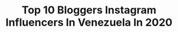 ---
title: Top 10 Bloggers Instagram Influencers In Venezuela In 2020
description: >-
  Find top bloggers Instagram influencers in Venezuela in 2020. Most popular hashtags: #venezuela #fashion #blogger #fashionblogger.
platform: Instagram
profiles:
  - username: "ariannapitino"
    fullname: >-
      ARIANNA PITINO🦂
    location: "Venezuela"
    followers: 46047
    engagement: 752
    commentsToLikes: 0.104050
    id: ck0tw1ckedlh80i19e0e7a89q
    verified: false
    hashtags: "#foryoustore, #scarface, #fashion, #photoshoot"
  - username: "katherinearr"
    fullname: >-
      KATHERINE RODRÍGUEZ
    location: "Venezuela"
    followers: 577594
    engagement: 562
    commentsToLikes: 0.014721
    id: ck5hoid69pmba0i11qayu2u2f
    verified: false
    hashtags: "#stayathome, #crondonmathome"
  - username: "ma.alexandra27"
    fullname: >-
      Alexandra Marulanda💋
    location: "Venezuela"
    followers: 23011
    engagement: 434
    commentsToLikes: 0.077163
    id: ck0vw2vferutr0i19ntwz1f7p
    verified: false
    hashtags: "#nyxlipstick, #healthylifestyle, #genderrevealparty, #hairfashion"
  - username: "petitepaulette_"
    fullname: >-
      Petite Paulette.
    location: "Venezuela"
    followers: 10463
    engagement: 767
    commentsToLikes: 0.048863
    id: ck0tuora781lw0i193zuy5afp
    verified: false
    hashtags: "#pattern, #vestuarista, #fashioninspo, #pandemia"
  - username: "giuliomottola"
    fullname: >-
      giulio
    location: "Venezuela"
    followers: 535407
    engagement: 159
    commentsToLikes: 0.137058
    id: ck5ces5vrlluc0i11rxqol1pn
    verified: false
    hashtags: "#misdulces16, #casa, #espa, #yummy"
  - username: "isabelcarolinav"
    fullname: >-
      Isαbel Cαrolinα
    location: "Venezuela"
    followers: 26604
    engagement: 160
    commentsToLikes: 0.040768
    id: ck55lgnje1it80i11wzq6pc0n
    verified: false
    hashtags: "#muavzla, #participa, #quaretinemakeup, #makeupartist"
  - username: "dailizmorillo"
    fullname: >-
      Dailiz | FASHION & LIFESTYLE
    location: "Venezuela"
    followers: 21178
    engagement: 323
    commentsToLikes: 0.089501
    id: ck5hr53vaua1f0i11mp4uyxtf
    verified: false
    hashtags: "#cuarentena, #tannig, #modellook, #beachbodys"
  - username: "itschily"
    fullname: >-
      ⚓Chily Taramasco⚓
    location: "Venezuela"
    followers: 10715
    engagement: 1136
    commentsToLikes: 0.125216
    id: ck13d9j864cbo0i19alujr7cd
    verified: false
    hashtags: "#babynoah, #live, #blog, #tattoostyle"
  - username: "kimloewenthal"
    fullname: >-
      𝒦𝒾𝓂 ℒ𝑜𝑒𝓌𝑒𝓃𝓉𝒽𝒶𝓁👁
    location: "Venezuela"
    followers: 25868
    engagement: 191
    commentsToLikes: 0.056383
    id: ck6uhlmyx9u180j71w3xd5oa5
    verified: false
    hashtags: "#cinex, #alzarlavoz, #foodlover, #blogger"
  - username: "michellemouarib"
    fullname: >-
      MICHI🐱🍓  الله
    location: "Venezuela"
    followers: 6323
    engagement: 1140
    commentsToLikes: 0.035038
    id: ck5zwzwsb72q80i14c3sp7ru5
    verified: false
    hashtags: "#beachvibes, #venezuela, #swim, #quarantine"
---